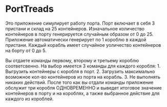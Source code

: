 # PortTreads
Это приложение симулирует работу порта.
Порт включает в себя 3 пристани и склад на 25 контейнеров.
Изначальное количество контейнеров в порту генерируется случайным образом от 0 до 25.
Приложение автоматически генерирует по 1 короблю в каждой пристани.
Каждый корабль имеет случайное уоличество контейнеров на борту от 0 до 5. 

Вы отдаете команды первому, второму и третьему короблю соответсвенно.
На выбор имеется 3 команды для каждого коробля: 1. Выгрузить контейнеры с коробля в порт.
                                                2. Загрузить максимально возможное кол-во контейнеров из порта на корабль.
                                                3. Не выполнять никаких действий.
После того как вы отдали команды приложение обслужит три коробля ОДНОВРЕМЕННО
и выведет итоговое значение контейнеров в порту и на короблях, а также выбранное действие для каждого из короблей.
